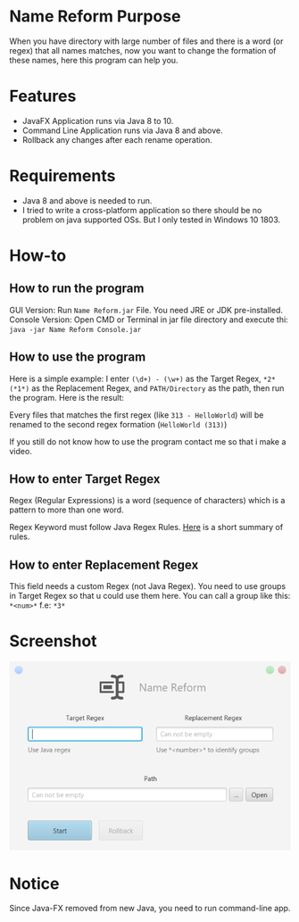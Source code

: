 # Name Reform Purpose
When you have directory with large number of files and there is a word (or regex) that all names matches, now you want to change the formation of these names, here this program can help you.

# Features
* JavaFX Application runs via Java 8 to 10.
* Command Line Application runs via Java 8 and above.
* Rollback any changes after each rename operation.

# Requirements
* Java 8 and above is needed to run.
* I tried to write a cross-platform application so there should be no problem on java supported OSs. But I only tested in Windows 10 1803.

# How-to

## How to run the program
GUI Version: Run `Name Reform.jar` File. You need JRE or JDK pre-installed.
Console Version: Open CMD or Terminal in jar file directory and execute thi: `java -jar Name Reform Console.jar`

## How to use the program
Here is a simple example: I enter `(\d+) - (\w+)` as the Target Regex, `*2* (*1*)` as the Replacement Regex, and `PATH/Directory` as the path, then run the program. Here is the result: 

Every files that matches the first regex (like `313 - HelloWorld`) will be renamed to the second regex formation (`HelloWorld (313)`)

If you still do not know how to use the program contact me so that i make a video.
## How to enter Target Regex
Regex (Regular Expressions) is a word (sequence of characters) which is a pattern to more than one word.

Regex Keyword must follow Java Regex Rules. [Here](https://docs.google.com/document/d/1CDhy9E-SLz_CeW5VSJ-uM63UPCEj2O3hQUsicKNE178/edit?usp=sharing) is a short summary of rules.

## How to enter Replacement Regex
This field needs a custom Regex (not Java Regex). You need to use groups in Target Regex so that u could use them here. You can call a group like this: `*<num>*` f.e: `*3*`

# Screenshot
![screenshot](https://github.com/Matin-A/Name-Reform/blob/v1.0.0-releases-archived/NameReformScreenshot.png)


# Notice
Since Java-FX removed from new Java, you need to run command-line app.

